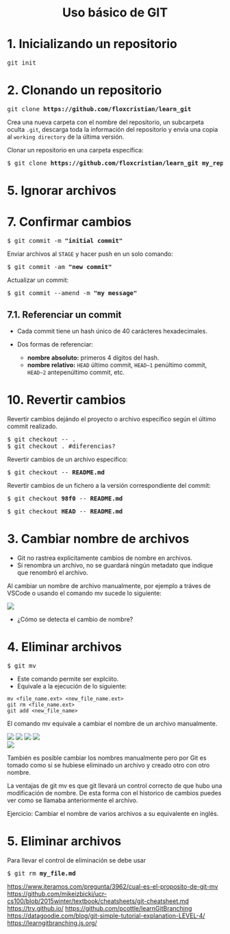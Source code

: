 <h1 align="center">Uso básico de GIT</h1>

# 1. Inicializando un repositorio

<pre>
git init
</pre>

# 2. Clonando un repositorio

<pre>
git clone <b>https://github.com/floxcristian/learn_git</b>
</pre>


Crea una nueva carpeta con el nombre del repositorio, un subcarpeta oculta `.git`, descarga toda la información del repositorio y envía una copia al `working directory` de la última versión.

Clonar un repositorio en una carpeta específica:
<pre>
$ git clone <b>https://github.com/floxcristian/learn_git my_repo</b>
</pre>



# 5. Ignorar archivos

# 7. Confirmar cambios

<pre>
$ git commit -m <b>"initial commit"</b>
</pre>

Enviar archivos al `STAGE` y hacer push en un solo comando:
<pre>
$ git commit -am <b>"new commit"</b>
</pre>

Actualizar un commit:
<pre>
$ git commit --amend -m <b>"my message"</b>
</pre>

## 7.1. Referenciar un commit

+ Cada commit tiene un hash único de 40 carácteres hexadecimales.

+ Dos formas de referenciar:
  + **nombre absoluto:** primeros 4 dígitos del hash.
  + **nombre relativo:** `HEAD` último commit, `HEAD~1` penúltimo commit,  `HEAD~2` antepenúltimo commit, etc.



# 10.  Revertir cambios

Revertir cambios dejándo el proyecto o archivo específico según el último commit realizado.

<pre>
$ git checkout -- .
$ git checkout . #diferencias?
</pre>

Revertir cambios de un archivo específico:
<pre>
$ git checkout -- <b>README.md</b>
</pre>

Revertir cambios de un fichero a la versión correspondiente del commit:
<pre>
$ git checkout <b>98f0</b> -- <b>README.md</b>
</pre>

<pre>
$ git checkout <b>HEAD</b> -- <b>README.md</b>
</pre>

# 3. Cambiar nombre de archivos

+ Git no rastrea explicitamente cambios de nombre en archivos. 
+ Si renombra un archivo, no se guardará ningún metadato que indique que renombró el archivo.

Al cambiar un nombre de archivo manualmente, por ejemplo a tráves de VSCode o usando el comando mv sucede lo siguiente:

<img src="https://i.imgur.com/f6YJYmx.png">

- ¿Cómo se detecta el cambio de nombre?

# 4. Eliminar archivos

<pre>
$ git mv <file_name.ext> <new_file_name.ext>
</pre>

+ Este comando permite ser explciito.
+ Equivale a la ejecución de lo siguiente:
```
mv <file_name.ext> <new_file_name.ext>
git rm <file_name.ext>
git add <new_file_name>
```
El comando mv equivale a cambiar el nombre de un archivo manualmente.

<img src="https://i.imgur.com/iE0Gcdo.png">

<img src="https://i.imgur.com/ZeZYHXD.png">

<img src="https://i.imgur.com/eu4Dcz9.png">

<img src="https://i.imgur.com/vArzTiy.png">
<br>
<img src="https://i.imgur.com/7owrOAz.png">

También es posible cambiar los nombres manualmente pero por Git es tomado como si se hubiese eliminado un archivo y creado otro con otro nombre.

La ventajas de git mv es que git llevará un control correcto de que hubo una modificación de nombre. De esta forma con el historico de cambios puedes ver como se llamaba anteriormente el archivo.

Ejercicio:
Cambiar el nombre de varios archivos a su equivalente en inglés.

# 5. Eliminar archivos

Para llevar el control de eliminación se debe usar

<pre>
$ git rm <b>my_file.md</b>
</pre>

https://www.iteramos.com/pregunta/3962/cual-es-el-proposito-de-git-mv
https://github.com/mikeizbicki/ucr-cs100/blob/2015winter/textbook/cheatsheets/git-cheatsheet.md
https://try.github.io/
https://github.com/pcottle/learnGitBranching
https://datagoodie.com/blog/git-simple-tutorial-explanation-LEVEL-4/
https://learngitbranching.js.org/
